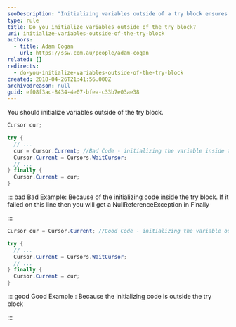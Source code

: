 ```yaml
---
seoDescription: "Initializing variables outside of a try block ensures that their values are set regardless of exceptions thrown within the try block."
type: rule
title: Do you initialize variables outside of the try block?
uri: initialize-variables-outside-of-the-try-block
authors:
  - title: Adam Cogan
    url: https://ssw.com.au/people/adam-cogan
related: []
redirects:
  - do-you-initialize-variables-outside-of-the-try-block
created: 2018-04-26T21:41:56.000Z
archivedreason: null
guid: ef08f3ac-8434-4e07-bfea-c33b7e03ae38
---
```

You should initialize variables outside of the try block.

<!--endintro-->

```csharp
Cursor cur;

try {
  // ...
  cur = Cursor.Current; //Bad Code - initializing the variable inside the try block
  Cursor.Current = Cursors.WaitCursor;
  // ...
} finally {
  Cursor.Current = cur;
}
```

::: bad
Bad Example: Because of the initializing code inside the try block. If it failed on this line then you will get a NullReferenceException in Finally

:::

```csharp
Cursor cur = Cursor.Current; //Good Code - initializing the variable outside the try block

try {
  // ...
  Cursor.Current = Cursors.WaitCursor;
  // ...
} finally { 
  Cursor.Current = cur;
}
```

::: good
Good Example : Because the initializing code is outside the try block

:::
